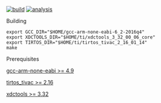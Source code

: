 [![build](https://img.shields.io/travis/amq/tiva_oled_joystick.svg)](https://travis-ci.org/amq/tiva_oled_joystick)
[![analysis](https://img.shields.io/coverity/scan/11388.svg)](https://scan.coverity.com/projects/amq-tiva_oled_joystick)

Building
```
export GCC_DIR="$HOME/gcc-arm-none-eabi-6_2-2016q4"
export XDCTOOLS_DIR="$HOME/ti/xdctools_3_32_00_06_core"
export TIRTOS_DIR="$HOME/ti/tirtos_tivac_2_16_01_14"
make
```

Prerequisites

[gcc-arm-none-eabi >= 4.9](https://developer.arm.com/open-source/gnu-toolchain/gnu-rm)

[tirtos_tivac >= 2.16](http://software-dl.ti.com/dsps/dsps_public_sw/sdo_sb/targetcontent/tirtos/index.html)

[xdctools >= 3.32](http://software-dl.ti.com/dsps/dsps_public_sw/sdo_sb/targetcontent/tirtos/index.html)

